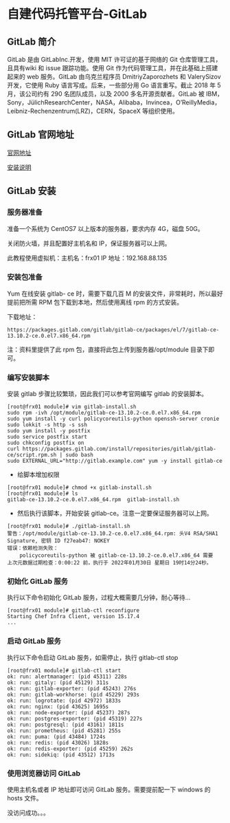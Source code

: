 # 自建代码托管平台-GitLab

## GitLab 简介

GitLab 是由 GitLabInc.开发，使用 MIT 许可证的基于网络的 Git 仓库管理工具，且具有wiki 和 issue 跟踪功能。使用 Git 作为代码管理工具，并在此基础上搭建起来的 web 服务。GitLab 由乌克兰程序员 DmitriyZaporozhets 和 ValerySizov 开发，它使用 Ruby 语言写成。后来，一些部分用 Go 语言重写。截止 2018 年 5 月，该公司约有 290 名团队成员，以及 2000 多名开源贡献者。GitLab 被 IBM，Sony，JülichResearchCenter，NASA，Alibaba，Invincea，O’ReillyMedia，Leibniz-Rechenzentrum(LRZ)，CERN，SpaceX 等组织使用。

## GitLab 官网地址

[官网地址](https://about.gitlab.com/)

[安装说明](https://about.gitlab.com/installation/)

## GitLab 安装

### 服务器准备

准备一个系统为 CentOS7 以上版本的服务器，要求内存 4G，磁盘 50G。

关闭防火墙，并且配置好主机名和 IP，保证服务器可以上网。

此教程使用虚拟机：主机名：frx01 IP 地址：192.168.88.135

###  安装包准备

Yum 在线安装 gitlab- ce 时，需要下载几百 M 的安装文件，非常耗时，所以最好提前把所需 RPM 包下载到本地，然后使用离线 rpm 的方式安装。

下载地址：

```http
https://packages.gitlab.com/gitlab/gitlab-ce/packages/el/7/gitlab-ce-13.10.2-ce.0.el7.x86_64.rpm
```

注：资料里提供了此 rpm 包，直接将此包上传到服务器/opt/module 目录下即可。

###  编写安装脚本

安装 gitlab 步骤比较繁琐，因此我们可以参考官网编写 gitlab 的安装脚本。

```shell
[root@frx01 module]# vim gitlab-install.sh
sudo rpm -ivh /opt/module/gitlab-ce-13.10.2-ce.0.el7.x86_64.rpm
sudo yum install -y curl policycoreutils-python openssh-server cronie
sudo lokkit -s http -s ssh
sudo yum install -y postfix
sudo service postfix start
sudo chkconfig postfix on
curl https://packages.gitlab.com/install/repositories/gitlab/gitlab-ce/script.rpm.sh | sudo bash
sudo EXTERNAL_URL="http://gitlab.example.com" yum -y install gitlab-ce
```

+ 给脚本增加权限

```shell
[root@frx01 module]# chmod +x gitlab-install.sh 
[root@frx01 module]# ls
gitlab-ce-13.10.2-ce.0.el7.x86_64.rpm  gitlab-install.sh
```

+ 然后执行该脚本，开始安装 gitlab-ce。注意一定要保证服务器可以上网。

```shell
[root@frx01 module]# ./gitlab-install.sh 
警告：/opt/module/gitlab-ce-13.10.2-ce.0.el7.x86_64.rpm: 头V4 RSA/SHA1 Signature, 密钥 ID f27eab47: NOKEY
错误：依赖检测失败：
	policycoreutils-python 被 gitlab-ce-13.10.2-ce.0.el7.x86_64 需要
上次元数据过期检查：0:00:22 前，执行于 2022年01月30日 星期日 19时14分24秒。
```

### 初始化 GitLab 服务

执行以下命令初始化 GitLab 服务，过程大概需要几分钟，耐心等待…

```shell
[root@frx01 module]# gitlab-ctl reconfigure
Starting Chef Infra Client, version 15.17.4
...

```

###  启动 GitLab 服务

执行以下命令启动 GitLab 服务，如需停止，执行 gitlab-ctl stop

```shell
[root@frx01 module]# gitlab-ctl start
ok: run: alertmanager: (pid 45311) 228s
ok: run: gitaly: (pid 45129) 311s
ok: run: gitlab-exporter: (pid 45243) 276s
ok: run: gitlab-workhorse: (pid 45229) 293s
ok: run: logrotate: (pid 42972) 1833s
ok: run: nginx: (pid 43625) 1695s
ok: run: node-exporter: (pid 45237) 287s
ok: run: postgres-exporter: (pid 45319) 227s
ok: run: postgresql: (pid 43161) 1811s
ok: run: prometheus: (pid 45281) 255s
ok: run: puma: (pid 43484) 1724s
ok: run: redis: (pid 43026) 1828s
ok: run: redis-exporter: (pid 45259) 262s
ok: run: sidekiq: (pid 43512) 1713s
```

### 使用浏览器访问 GitLab

使用主机名或者 IP 地址即可访问 GitLab 服务。需要提前配一下 windows 的 hosts 文件。

 没访问成功。。。